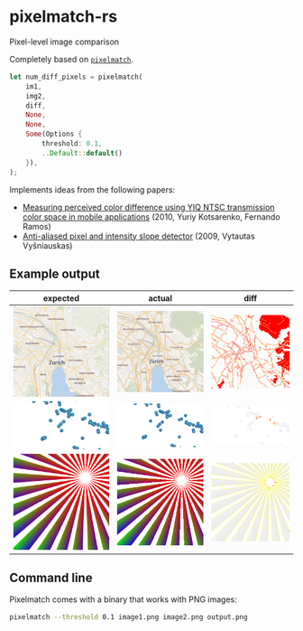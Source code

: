 # pixelmatch-rs

Pixel-level image comparison

Completely based on [`pixelmatch`][].

[`pixelmatch`]: https://github.com/mapbox/pixelmatch

```rust
let num_diff_pixels = pixelmatch(
    im1,
    img2,
    diff,
    None,
    None,
    Some(Options {
        threshold: 0.1,
        ..Default::default()
    }),
);
```

Implements ideas from the following papers:

- [Measuring perceived color difference using YIQ NTSC transmission color space
  in mobile applications](http://www.progmat.uaem.mx:8080/artVol2Num2/Articulo3Vol2Num2.pdf)
  (2010, Yuriy Kotsarenko, Fernando Ramos)
- [Anti-aliased pixel and intensity slope detector](https://www.researchgate.net/publication/234126755_Anti-aliased_Pixel_and_Intensity_Slope_Detector)
  (2009, Vytautas Vyšniauskas)

## Example output

| expected | actual | diff |
| --- | --- | --- |
| ![](tests/fixtures/img_4a.png) | ![](tests/fixtures/img_4b.png) | ![1diff](tests/fixtures/img_4diff.png) |
| ![](tests/fixtures/img_3a.png) | ![](tests/fixtures/img_3b.png) | ![1diff](tests/fixtures/img_3diff.png) |
| ![](tests/fixtures/img_6a.png) | ![](tests/fixtures/img_6b.png) | ![1diff](tests/fixtures/img_6diff.png) |

## Command line

Pixelmatch comes with a binary that works with PNG images:

```bash
pixelmatch --threshold 0.1 image1.png image2.png output.png
```
